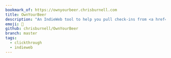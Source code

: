 ```yaml
---
bookmark_of: https://ownyourbeer.chrisburnell.com
title: OwnYourBeer
description: "An IndieWeb tool to help you pull check-ins from <a href=\"https://untappd.com\">Untappd</a>. Still a work-in-progress."
emoji: 🍻
github: chrisburnell/OwnYourBeer
branch: master
tags:
  - clickthrough
  - indieweb
---
```

